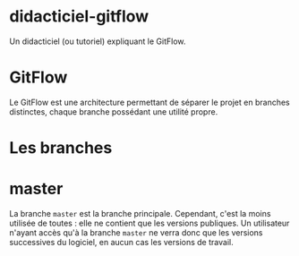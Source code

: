 # didacticiel-gitflow

Un didacticiel (ou tutoriel) expliquant le GitFlow.

# GitFlow

Le GitFlow est une architecture permettant de séparer le projet en branches distinctes, chaque branche possédant une utilité propre.

# Les branches

# master

La branche `master` est la branche principale. Cependant, c'est la moins utilisée de toutes : elle ne contient que les versions publiques. Un utilisateur n'ayant accès qu'à la branche `master` ne verra donc que les versions successives du logiciel, en aucun cas les versions de travail.
